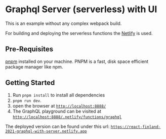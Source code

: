 # Graphql Server (serverless) with UI

This is an example without any complex webpack build.

For building and deploying the serverless functions the [Netlify](https://www.netlify.com/) is used.


## Pre-Requisites

[pnpm](https://pnpm.io/) installed on your machine. PNPM is a fast, disk space efficient package manager like npm.

## Getting Started

1. Run `pnpm install` to install all dependencies
2. `pnpm run dev`.
3. open the browser at [`http://localhost:8888/`](http://localhost:8888/)
4. The GraphQL playground can be visited at [`http://localhost:8888/.netlify/functions/graphql`](http://localhost:8888/.netlify/functions/graphql)
  

The deployed version can be found under this url: [`https://react-finland-2021-graphql-with-server.netlify.app`](https://react-finland-2021-graphql-with-server.netlify.app)
